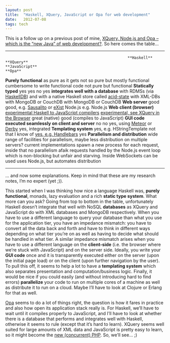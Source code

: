```yaml
---
layout: post
title:  "Haskell, XQuery, JavaScript or Opa for web development"
date:   2012-07-08
tags: tech
---
```


This is a follow up on a previous post of mine, [XQuery, Node.js and Opa – which is the “new Java” of web development?](http://mb2100.wordpress.com/2012/05/19/xquery-node-js-and-opa-which-is-the-new-java-of-web-development/ "XQuery, Node.js and Opa – which is the “new Java” of web development?"). So here comes the table…

  ------------------------------------------------------- --------------------------------------------------------------------------------------------------------------------------------------------------------------------------- ------------------------------------------------------------------------------------------------ ------------------------------------------------------------------------------------------------------------------------- ------------------------------------------
                                                          **Haskell**                                                                                                                                                                 **XQuery**                                                                                       **JavaScript**                                                                                                            **Opa**
  **Purely functional**                                   as pure as it gets                                                                                                                                                          not so pure but mostly functional                                                                cumbersome to write functional code                                                                                       not pure but functional
  **Statically typed**                                    yes                                                                                                                                                                         yes                                                                                              no                                                                                                                        yes
  **integrates well with a database**                     with RDMSs (via [HaskellDB](http://trac.haskell.org/haskelldb)) and with a native Haskell store called [acid-state](http://happstack.com/docs/crashcourse/AcidState.html)   with XML-DBs                                                                                     with MongoDB or CouchDB                                                                                                   with MongoDB or CouchDB
  **Web server**                                          good                                                                                                                                                                        good, e.g. [Sausalito](http://28msec.com) or [eXist](http://exist-db.org)                        Node.js                                                                                                                   e.g. Node.js
  **Web client (browser)**                                [experimental Haskell to JavaScript compilers](http://www.haskell.org/haskellwiki/The_JavaScript_Problem)                                                                   [experimental, see XQuery in the Browser](http://www.xqib.org)                                   great (native)                                                                                                            good (compiles to JavaScript)
  **GUI code executed seamlessly on client and server**   no                                                                                                                                                                          no                                                                                               yes, using [Meteor](http://meteor.com) or [Derby](http://derbyjs.com)                                                     yes, integrated
  **Templating system**                                   yes, e.g. HStringTemplate                                                                                                                                                   not that I know of                                                                               [yes, e.g. Handlebars](http://handlebarsjs.com/)                                                                          yes
  **Parallelism and distribution**                        wide range of facilities for parallelism, maybe less distribution on multiple servers?                                                                                      current implementations spawn a new process for each request, inside that no parallelism afaik   requests handled by the Node.js event loop which is non-blocking but unfair and starving. Inside WebSockets can be used   uses Node.js, but automates distribution
  ------------------------------------------------------- --------------------------------------------------------------------------------------------------------------------------------------------------------------------------- ------------------------------------------------------------------------------------------------ ------------------------------------------------------------------------------------------------------------------------- ------------------------------------------

… and now some explanations. Keep in mind that these are my research notes, I’m no expert (yet ;)).

This started when I was thinking how nice a language Haskell was, **purely functional**, monads, lazy evaluation and a rich **static type system**. What more can you ask? Going from top to bottom in the table, unfortunately Haskell doesn’t integrate that well with NoSQL **databases** as XQuery and JavaScript do with XML databases and MongoDB respectively. When you have to use a different language to query your database than what you use for the application tier, you have an impedance mismatch: you have to convert all the data back and forth and have to think in different ways depending on what tier you’re on as well as having to decide what should be handled in what tier. A similar impedance mismatch arises when you have to use a different language on the **client-side** (i.e. the browser where we’re stuck with JavaScript) and on the server side. Ideally, you write your **GUI code** once and it is transparently executed either on the server (upon the initial page load) or on the client (upon further navigation by the user). To pull this off, it seems to help a lot to have a **templating system** which also separates presentation and computation/business logic. Finally, it would be nice if you could easily (and without introducing hard to find errors) **parallelize** your code to run on multiple cores of a machine as well as distribute it to run on a cloud. Maybe I’ll have to look at Clojure or Erlang for that as well.

[Opa](http://opalang.org) seems to do a lot of things right, the question is how it fares in practice and also how open its application stack really is. For Haskell, we’ll have to wait until it compiles properly to JavaScript, and I’ll have to look at whether there is a database that performs and integrates well with Haskell, otherwise it seems to rule (except that it’s hard to learn). XQuery seems well suited for large amounts of XML data and JavaScript is pretty easy to learn, so it might become the [new (concurrent) PHP](http://mathias-biilmann.net/posts/2011/10/is-haskell-the-cure). So, we’ll see… ;)

